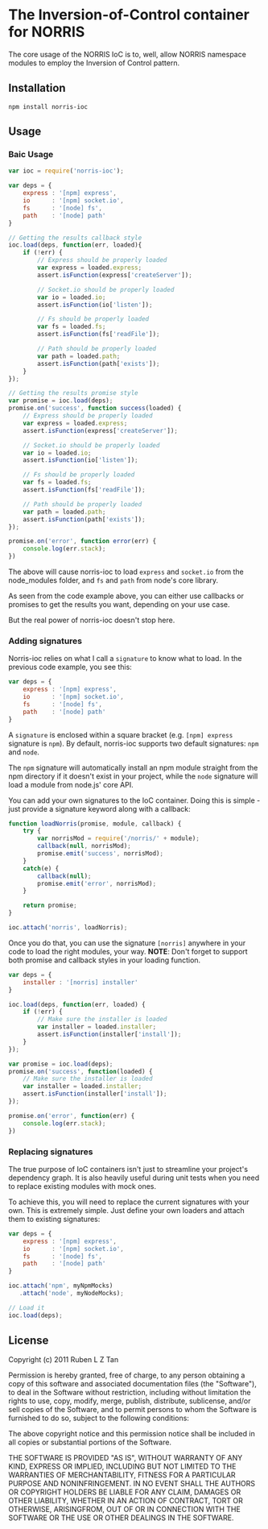 # The Inversion-of-Control container for NORRIS

The core usage of the NORRIS IoC is to, well, allow NORRIS namespace modules to employ the Inversion of Control pattern.

## Installation

    npm install norris-ioc

## Usage

### Baic Usage

````javascript
var ioc = require('norris-ioc');

var deps = {
    express : '[npm] express',
    io      : '[npm] socket.io',
    fs      : '[node] fs',
    path    : '[node] path'
}

// Getting the results callback style
ioc.load(deps, function(err, loaded){
    if (!err) {
        // Express should be properly loaded
        var express = loaded.express;
        assert.isFunction(express['createServer']);

        // Socket.io should be properly loaded
        var io = loaded.io;
        assert.isFunction(io['listen']);

        // Fs should be properly loaded
        var fs = loaded.fs;
        assert.isFunction(fs['readFile']);

        // Path should be properly loaded
        var path = loaded.path;
        assert.isFunction(path['exists']);
    }
});

// Getting the results promise style
var promise = ioc.load(deps);
promise.on('success', function success(loaded) {
    // Express should be properly loaded
    var express = loaded.express;
    assert.isFunction(express['createServer']);

    // Socket.io should be properly loaded
    var io = loaded.io;
    assert.isFunction(io['listen']);

    // Fs should be properly loaded
    var fs = loaded.fs;
    assert.isFunction(fs['readFile']);

    // Path should be properly loaded
    var path = loaded.path;
    assert.isFunction(path['exists']);
});

promise.on('error', function error(err) {
    console.log(err.stack);
})
````

The above will cause norris-ioc to load `express` and `socket.io` from the node_modules folder, and `fs` and `path` from node's core library.

As seen from the code example above, you can either use callbacks or promises to get the results you want, depending on your use case.

But the real power of norris-ioc doesn't stop here.

### Adding signatures

Norris-ioc relies on what I call a `signature` to know what to load. In the previous code example, you see this:

````javascript
var deps = {
    express : '[npm] express',
    io      : '[npm] socket.io',
    fs      : '[node] fs',
    path    : '[node] path'
}
````

A `signature` is enclosed within a square bracket (e.g. `[npm] express` signature is `npm`). By default, norris-ioc supports two default signatures: `npm` and `node`.

The `npm` signature will automatically install an npm module straight from the npm directory if it doesn't exist in your project, while the `node` signature will load a module from node.js' core API.

You can add your own signatures to the IoC container. Doing this is simple - just provide a signature keyword along with a callback:

````javascript
function loadNorris(promise, module, callback) {
    try {
        var norrisMod = require('/norris/' + module);
        callback(null, norrisMod);
        promise.emit('success', norrisMod);
    }
    catch(e) {
        callback(null);
        promise.emit('error', norrisMod);
    }

    return promise;
}

ioc.attach('norris', loadNorris);
````

Once you do that, you can use the signature `[norris]` anywhere in your code to load the right modules, your way. **NOTE**: Don't forget to support both promise and callback styles in your loading function.

````javascript
var deps = {
    installer : '[norris] installer'
}

ioc.load(deps, function(err, loaded) {
    if (!err) {
        // Make sure the installer is loaded
        var installer = loaded.installer;
        assert.isFunction(installer['install']);
    }
});

var promise = ioc.load(deps);
promise.on('success', function(loaded) {
    // Make sure the installer is loaded
    var installer = loaded.installer;
    assert.isFunction(installer['install']);
});

promise.on('error', function(err) {
    console.log(err.stack);
})
````

### Replacing signatures

The true purpose of IoC containers isn't just to streamline your project's dependency graph. It is also heavily useful during unit tests when you need to replace existing modules with mock ones.

To achieve this, you will need to replace the current signatures with your own. This is extremely simple. Just define your own loaders and attach them to existing signatures:

````javascript
var deps = {
    express : '[npm] express',
    io      : '[npm] socket.io',
    fs      : '[node] fs',
    path    : '[node] path'
}

ioc.attach('npm', myNpmMocks)
   .attach('node', myNodeMocks); 

// Load it
ioc.load(deps);
````

## License

Copyright (c) 2011 Ruben L Z Tan

Permission is hereby granted, free of charge, to any person obtaining a copy of this software and associated documentation files (the "Software"), to deal in the Software without restriction, including without limitation the rights to use, copy, modify, merge, publish, distribute, sublicense, and/or sell copies of the Software, and to permit persons to whom the Software is furnished to do so, subject to the following conditions:
 
The above copyright notice and this permission notice shall be included in all copies or substantial portions of the Software.

THE SOFTWARE IS PROVIDED "AS IS", WITHOUT WARRANTY OF ANY KIND, EXPRESS OR IMPLIED, INCLUDING BUT NOT LIMITED TO THE WARRANTIES OF MERCHANTABILITY, FITNESS FOR A PARTICULAR PURPOSE AND NONINFRINGEMENT. IN NO EVENT SHALL THE AUTHORS OR COPYRIGHT HOLDERS BE LIABLE FOR ANY CLAIM, DAMAGES OR OTHER LIABILITY, WHETHER IN AN ACTION OF CONTRACT, TORT OR OTHERWISE, ARISINGFROM, OUT OF OR IN CONNECTION WITH THE SOFTWARE OR THE USE OR OTHER DEALINGS IN THE SOFTWARE.